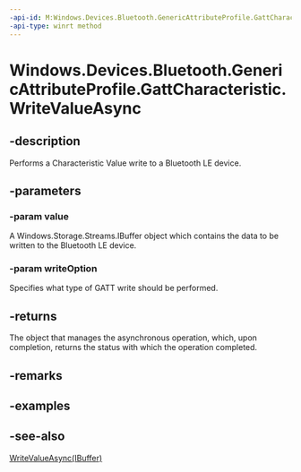 ----api-id: M:Windows.Devices.Bluetooth.GenericAttributeProfile.GattCharacteristic.WriteValueAsync(Windows.Storage.Streams.IBuffer,Windows.Devices.Bluetooth.GenericAttributeProfile.GattWriteOption)
-api-type: winrt method
---<!-- Method syntaxpublic Windows.Foundation.IAsyncOperation<Windows.Devices.Bluetooth.GenericAttributeProfile.GattCommunicationStatus> WriteValueAsync(Windows.Storage.Streams.IBuffer value, Windows.Devices.Bluetooth.GenericAttributeProfile.GattWriteOption writeOption)--># Windows.Devices.Bluetooth.GenericAttributeProfile.GattCharacteristic.WriteValueAsync## -descriptionPerforms a Characteristic Value write to a Bluetooth LE device.## -parameters### -param valueA Windows.Storage.Streams.IBuffer object which contains the data to be written to the Bluetooth LE device.### -param writeOptionSpecifies what type of GATT write should be performed.## -returnsThe object that manages the asynchronous operation, which, upon completion, returns the status with which the operation completed.## -remarks## -examples## -see-also[WriteValueAsync(IBuffer)](gattcharacteristic_writevalueasync_1609109153.md)
